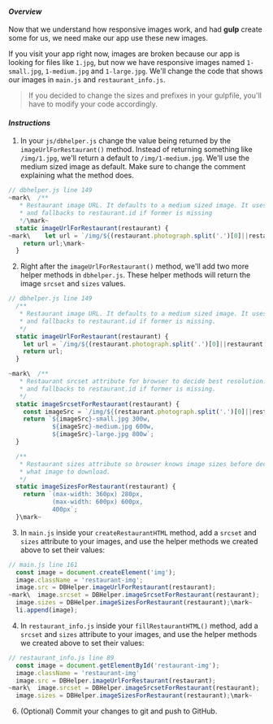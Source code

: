 #### _Overview_

Now that we understand how responsive images work, and had **gulp** create some for us, we need make our app use these new images.

If you visit your app right now, images are broken because our app is looking for files like `1.jpg`, but now we have responsive images named `1-small.jpg`, `1-medium.jpg` and `1-large.jpg`. We'll change the code that shows our images in `main.js` and `restaurant_info.js`.
> If you decided to change the sizes and prefixes in your gulpfile, you'll have to modify your code accordingly.

#### _Instructions_

1. In your `js/dbhelper.js` change the value being returned by the `imageUrlForRestaurant()` method. Instead of returning something like `/img/1.jpg`, we'll return a default to `/img/1-medium.jpg`. We'll use the medium sized image as default. Make sure to change the comment explaining what the method does.
```javascript
// dbhelper.js line 149
~mark\  /**
   * Restaurant image URL. It defaults to a medium sized image. It uses restaurant.photograph
   * and fallbacks to restaurant.id if former is missing
   */\mark~
  static imageUrlForRestaurant(restaurant) {
~mark\    let url = `/img/${(restaurant.photograph.split('.')[0]||restaurant.id)}-medium.jpg`;
    return url;\mark~
  }
```

2. Right after the `imageUrlForRestaurant()` method, we'll add two more helper methods in `dbhelper.js`. These helper methods will return the image `srcset` and `sizes` values.
```javascript
// dbhelper.js line 149
  /**
   * Restaurant image URL. It defaults to a medium sized image. It uses restaurant.photograph
   * and fallbacks to restaurant.id if former is missing.
   */
  static imageUrlForRestaurant(restaurant) {
    let url = `/img/${(restaurant.photograph.split('.')[0]||restaurant.id)}-medium.jpg`;
    return url;
  }

~mark\  /**
   * Restaurant srcset attribute for browser to decide best resolution. It uses restaurant.photograph
   * and fallbacks to restaurant.id if former is missing.
   */
  static imageSrcsetForRestaurant(restaurant) {
    const imageSrc = `/img/${(restaurant.photograph.split('.')[0]||restaurant.id)}`;
    return `${imageSrc}-small.jpg 300w,
            ${imageSrc}-medium.jpg 600w,
            ${imageSrc}-large.jpg 800w`;
  }

  /**
   * Restaurant sizes attribute so browser knows image sizes before deciding
   * what image to download.
   */
  static imageSizesForRestaurant(restaurant) {
    return `(max-width: 360px) 280px,
            (max-width: 600px) 600px,
            400px`;
  }\mark~
```

3. In `main.js` inside your `createRestaurantHTML` method, add a `srcset` and `sizes` attribute to your images, and use the helper methods we created above to set their values:
```javascript
// main.js line 161
  const image = document.createElement('img');
  image.className = 'restaurant-img';
  image.src = DBHelper.imageUrlForRestaurant(restaurant);
~mark\  image.srcset = DBHelper.imageSrcsetForRestaurant(restaurant);
  image.sizes = DBHelper.imageSizesForRestaurant(restaurant);\mark~
  li.append(image);
```

4. In `restaurant_info.js` inside your `fillRestaurantHTML()` method, add a `srcset` and `sizes` attribute to your images, and use the helper methods we created above to set their values:

```javascript
// restaurant_info.js line 89
  const image = document.getElementById('restaurant-img');
  image.className = 'restaurant-img'
  image.src = DBHelper.imageUrlForRestaurant(restaurant);
~mark\  image.srcset = DBHelper.imageSrcsetForRestaurant(restaurant);
  image.sizes = DBHelper.imageSizesForRestaurant(restaurant);\mark~
```

6. (Optional) Commit your changes to git and push to GitHub.
